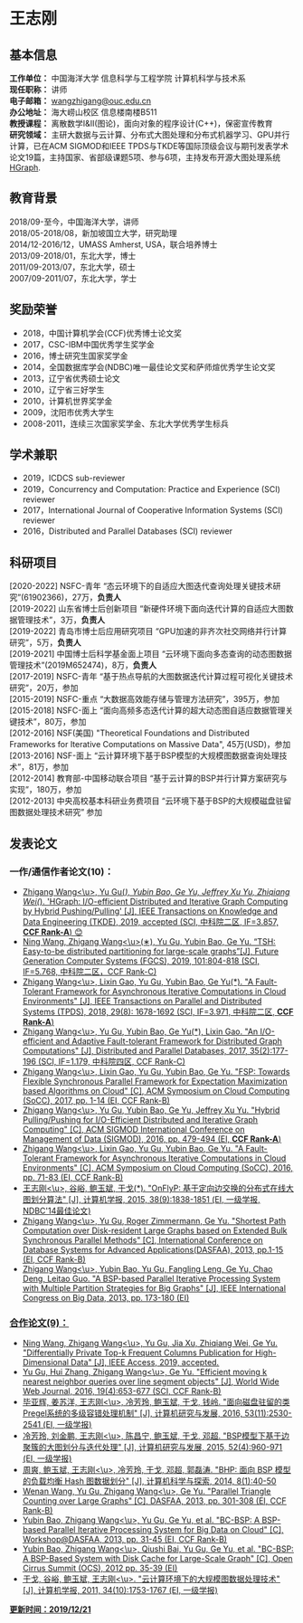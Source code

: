 # 王志刚

## 基本信息
**工作单位：** 中国海洋大学 信息科学与工程学院 计算机科学与技术系   
**现任职称：** 讲师   
**电子邮箱：** wangzhigang@ouc.edu.cn   
**办公地址：** 海大崂山校区 信息楼南楼B511   
**教授课程：** 离散数学I&II(图论)，面向对象的程序设计(C++)，保密宣传教育   
**研究领域：** 主研大数据与云计算、分布式大图处理和分布式机器学习、GPU并行计算，已在ACM SIGMOD和IEEE TPDS与TKDE等国际顶级会议与期刊发表学术论文19篇，主持国家、省部级课题5项、参与6项，主持发布开源大图处理系统[HGraph](https://github.com/HybridGraph/HGraph).

## 教育背景
2018/09-至今，中国海洋大学，讲师   
2018/05-2018/08，新加坡国立大学，研究助理   
2014/12-2016/12，UMASS Amherst, USA，联合培养博士   
2013/09-2018/01，东北大学，博士   
2011/09-2013/07，东北大学，硕士   
2007/09-2011/07，东北大学，学士   

## 奖励荣誉
* 2018，中国计算机学会(CCF)优秀博士论文奖   
* 2017，CSC-IBM中国优秀学生奖学金   
* 2016，博士研究生国家奖学金   
* 2014，全国数据库学会(NDBC)唯一最佳论文奖和萨师煊优秀学生论文奖   
* 2013，辽宁省优秀硕士论文   
* 2010，辽宁省三好学生   
* 2010，计算机世界奖学金   
* 2009，沈阳市优秀大学生   
* 2008-2011，连续三次国家奖学金、东北大学优秀学生标兵   

## 学术兼职
* 2019，ICDCS sub-reviewer   
* 2019，Concurrency and Computation: Practice and Experience (SCI) reviewer   
* 2017，International Journal of Cooperative Information Systems (SCI) reviewer   
* 2016，Distributed and Parallel Databases (SCI) reviewer   

## 科研项目
[2020-2022] NSFC-青年 “态云环境下的自适应大图迭代查询处理关键技术研究”(61902366)，27万，**负责人**   
[2019-2022] 山东省博士后创新项目 “新硬件环境下面向迭代计算的自适应大图数据管理技术”，3万，**负责人**   
[2019-2022] 青岛市博士后应用研究项目 “GPU加速的非齐次社交网络并行计算研究”，5万，**负责人**   
[2019-2021]	中国博士后科学基金面上项目 “云环境下面向多态查询的动态图数据管理技术”(2019M652474)，8万，**负责人**   
[2017-2019]	NSFC-青年 “基于热点导航的大图数据迭代计算过程可视化关键技术研究”，20万，参加   
[2015-2019]	NSFC-重点 “大数据高效能存储与管理方法研究”，395万，参加   
[2015-2018]	NSFC-面上 “面向高频多态迭代计算的超大动态图自适应数据管理关键技术”，80万，参加   
[2012-2016]	NSF(美国) "Theoretical Foundations and Distributed Frameworks for Iterative Computations on Massive Data", 45万(USD)，参加   
[2013-2016]	NSF-面上 “云计算环境下基于BSP模型的大规模图数据查询处理技术”，81万，参加   
[2012-2014]	教育部-中国移动联合项目 “基于云计算的BSP并行计算方案研究与实现”，180万，参加   
[2012-2013]	中央高校基本科研业务费项目 “云环境下基于BSP的大规模磁盘驻留图数据处理技术研究” 参加   

## 发表论文
### 一作/通信作者论文(10)：   
* <u>Zhigang Wang<\u>, Yu Gu(*), Yubin Bao, Ge Yu, Jeffrey Xu Yu, Zhiqiang Wei(*). 'HGraph: I/O-efficient Distributed and Iterative Graph Computing by Hybrid Pushing/Pulling' [J], IEEE Transactions on Knowledge and Data Engineering (TKDE), 2019, accepted (SCI, 中科院二区, IF=3.857, **CCF Rank-A**) :blush:   
* Ning Wang, <u>Zhigang Wang<\u>(∗), Yu Gu, Yubin Bao, Ge Yu. “TSH: Easy-to-be distributed partitioning for large-scale graphs”[J], Future Generation Computer Systems (FGCS), 2019, 101:804-818 (SCI, IF=5.768, 中科院二区，CCF Rank-C)   
* <u>Zhigang Wang<\u>, Lixin Gao, Yu Gu, Yubin Bao, Ge Yu(*). "A Fault-Tolerant Framework for Asynchronous Iterative Computations in Cloud Environments" [J], IEEE Transactions on Parallel and Distributed Systems (TPDS), 2018, 29(8): 1678-1692 (SCI, IF=3.971, 中科院二区, **CCF Rank-A**)   
* <u>Zhigang Wang<\u>, Yu Gu, Yubin Bao, Ge Yu(*), Lixin Gao. "An I/O-efficient and Adaptive Fault-tolerant Framework for Distributed Graph Computations" [J], Distributed and Parallel Databases, 2017, 35(2):177-196 (SCI, IF=1.179, 中科院四区, CCF Rank-C)   
* <u>Zhigang Wang<\u>, Lixin Gao, Yu Gu, Yubin Bao, Ge Yu. "FSP: Towards Flexible Synchronous Parallel Framework for Expectation Maximization based Algorithms on Cloud" [C], ACM Symposium on Cloud Computing (SoCC), 2017, pp. 1-14 (EI, CCF Rank-B)   
* <u>Zhigang Wang<\u>, Yu Gu, Yubin Bao, Ge Yu, Jeffrey Xu Yu. "Hybrid Pulling/Pushing for I/O-Efficient Distributed and Iterative Graph Computing" [C], ACM SIGMOD International Conference on Management of Data (SIGMOD), 2016, pp. 479-494 (EI, **CCF Rank-A**)   
* <u>Zhigang Wang<\u>, Lixin Gao, Yu Gu, Yubin Bao, Ge Yu. "A Fault-Tolerant Framework for Asynchronous Iterative Computations in Cloud Environments" [C], ACM Symposium on Cloud Computing (SoCC), 2016, pp. 71-83 (EI, CCF Rank-B)   
* <u>王志刚<\u>, 谷峪, 鲍玉斌, 于戈(*). "OnFlyP: 基于定向边交换的分布式在线大图划分算法" [J], 计算机学报, 2015, 38(9):1838-1851 (EI, 一级学报, NDBC'14最佳论文)   
* <u>Zhigang Wang<\u>, Yu Gu, Roger Zimmermann, Ge Yu. "Shortest Path Computation over Disk-resident Large Graphs based on Extended Bulk Synchronous Parallel Methods" [C], International Conference on Database Systems for Advanced Applications(DASFAA), 2013, pp.1-15 (EI, CCF Rank-B)   
* <u>Zhigang Wang<\u>, Yubin Bao, Yu Gu, Fangling Leng, Ge Yu, Chao Deng, Leitao Guo. "A BSP-based Parallel Iterative Processing System with Multiple Partition Strategies for Big Graphs" [J], IEEE International Congress on Big Data, 2013, pp. 173-180 (EI)   

### 合作论文(9)：  
* Ning Wang, <u>Zhigang Wang<\u>, Yu Gu, Jia Xu, Zhiqiang Wei, Ge Yu. "Differentially Private Top-k Frequent Columns Publication for High-Dimensional Data" [J], IEEE Access, 2019, accepted.   
* Yu Gu, Hui Zhang, <u>Zhigang Wang<\u>, Ge Yu. "Efficient moving k nearest neighbor queries over line segment objects" [J], World Wide Web Journal, 2016, 19(4):653-677 (SCI, CCF Rank-B)   
* 毕亚辉, 姜苏洋, <u>王志刚<\u>, 冷芳玲, 鲍玉斌, 于戈, 钱岭. "面向磁盘驻留的类Pregel系统的多级容错处理机制" [J], 计算机研究与发展, 2016, 53(11):2530-2541 (EI, 一级学报)   
* 冷芳玲, 刘金鹏, <u>王志刚<\u>, 陈昌宁, 鲍玉斌, 于戈, 邓超. "BSP模型下基于边聚簇的大图划分与迭代处理" [J], 计算机研究与发展, 2015, 52(4):960-971 (EI, 一级学报)   
* 周爽, 鲍玉斌, <u>王志刚<\u>, 冷芳玲, 于戈, 邓超, 郭磊涛. "BHP: 面向 BSP 模型的负载均衡 Hash 图数据划分" [J], 计算机科学与探索, 2014, 8(1):40-50   
* Wenan Wang, Yu Gu, <u>Zhigang Wang<\u>, Ge Yu. "Parallel Triangle Counting over Large Graphs" [C], DASFAA, 2013, pp. 301-308 (EI, CCF Rank-B)   
* Yubin Bao, <u>Zhigang Wang<\u>, Yu Gu, Ge Yu, et al. "BC-BSP: A BSP-based Parallel Iterative Processing System for Big Data on Cloud" [C], Workshop@DASFAA, 2013, pp. 31-45 (EI, CCF Rank-B)   
* Yubin Bao, <u>Zhigang Wang<\u>, Qiushi Bai, Yu Gu, Ge Yu, et al. "BC-BSP: A BSP-Based System with Disk Cache for Large-Scale Graph" [C], Open Cirrus Summit (OCS), 2012 pp. 35-39 (EI)   
* 于戈, 谷峪, 鲍玉斌, <u>王志刚<\u>. "云计算环境下的大规模图数据处理技术" [J], 计算机学报, 2011, 34(10):1753-1767 (EI, 一级学报)   


**更新时间：2019/12/21**   
